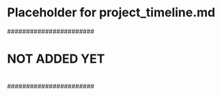# Placeholder for project_timeline.md


#######################
#		      #
#    NOT ADDED YET    #
#	              #
#######################
